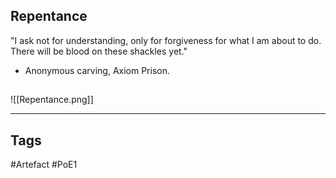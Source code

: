 ## Repentance
"I ask not for understanding,
only for forgiveness
for what I am about to do.
There will be blood on these shackles yet."
- Anonymous carving, Axiom Prison.
##
![[Repentance.png]]

---
## Tags
#Artefact
#PoE1